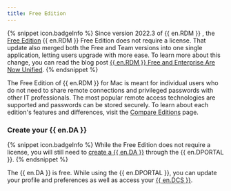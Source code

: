 ```yaml
---
title: Free Edition
---
```

{% snippet icon.badgeInfo %} 
Since version 2022.3 of {{ en.RDM }} , the [Free Edition](https://devolutions.net/remote-desktop-manager/home/downloadfree) {{ en.RDM }} Free Edition does not require a license. That update also merged both the Free and Team versions into one single application, letting users upgrade with more ease. To learn more about this change, you can read the blog post [{{ en.RDM }} Free and Enterprise Are Now Unified](https://blog.devolutions.net/2022/10/news-remote-desktop-manager-is-changing-for-the-better/). 
{% endsnippet %}
 
The Free Edition of {{ en.RDM }} for Mac is meant for individual users who do not need to share remote connections and privileged passwords with other IT professionals. The most popular remote access technologies are supported and passwords can be stored securely. To learn about each edition's features and differences, visit the [Compare Editions](https://devolutions.net/remote-desktop-manager/compare) page. 

### Create your {{ en.DA }} 

{% snippet icon.badgeInfo %} 
While the Free Edition does not require a license, you will still need to [create a {{ en.DA }}](https://login.devolutions.com/op/register) through the {{ en.DPORTAL }}. 
{% endsnippet %}
 
The {{ en.DA }} is free. While using the {{ en.DPORTAL }}, you can update your profile and preferences as well as access your [{{ en.DCS }}](/cloud/getting-started/devolutions-cloud-services/). 

